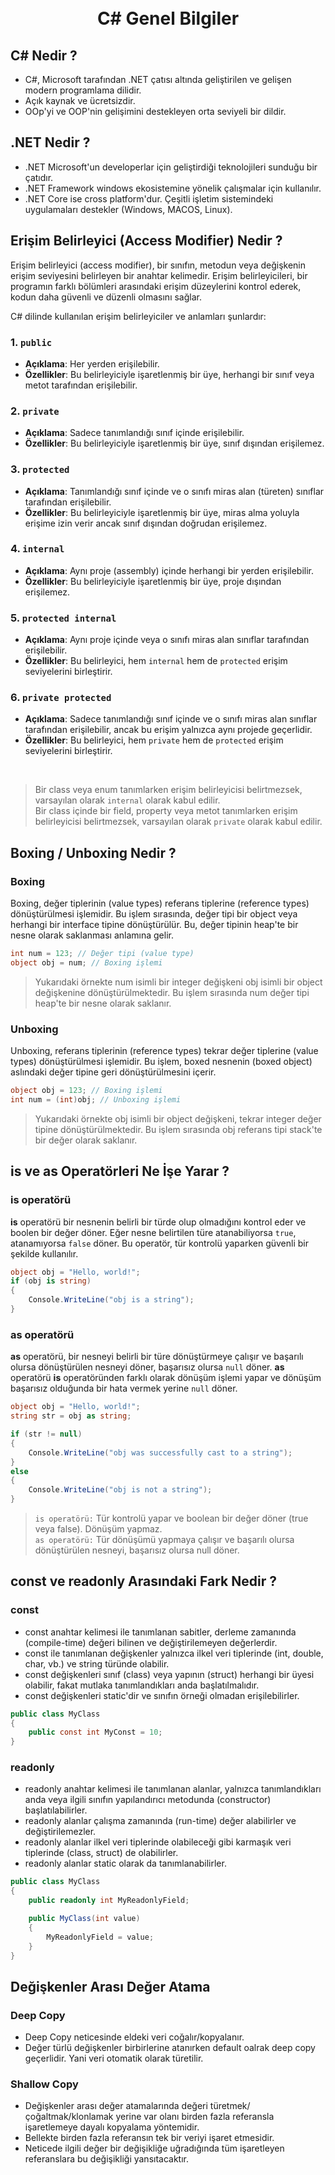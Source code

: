 
<h1 align="center">
  <br>
    C# Genel Bilgiler
  <br>
</h1>

## C# Nedir ?
- C#, Microsoft tarafından .NET çatısı altında geliştirilen ve gelişen modern programlama dilidir.
- Açık kaynak ve ücretsizdir.
- OOp'yi ve OOP'nin gelişimini destekleyen orta seviyeli bir dildir.


## .NET Nedir ?
- .NET Microsoft'un developerlar için geliştirdiği teknolojileri sunduğu bir çatıdır.
- .NET Framework windows ekosistemine yönelik çalışmalar için kullanılır.
- .NET Core ise cross platform'dur. Çeşitli işletim sistemindeki uygulamaları destekler (Windows, MACOS, Linux).

## Erişim Belirleyici (Access Modifier) Nedir ?
Erişim belirleyici (access modifier), bir sınıfın, metodun veya değişkenin erişim seviyesini belirleyen bir anahtar kelimedir. Erişim belirleyicileri, bir programın farklı bölümleri arasındaki erişim düzeylerini kontrol ederek, kodun daha güvenli ve düzenli olmasını sağlar. <br>

C# dilinde kullanılan erişim belirleyiciler ve anlamları şunlardır:

### 1. `public`
- **Açıklama**: Her yerden erişilebilir.
- **Özellikler**: Bu belirleyiciyle işaretlenmiş bir üye, herhangi bir sınıf veya metot tarafından erişilebilir.

### 2. `private`
- **Açıklama**: Sadece tanımlandığı sınıf içinde erişilebilir.
- **Özellikler**: Bu belirleyiciyle işaretlenmiş bir üye, sınıf dışından erişilemez.

### 3. `protected`
- **Açıklama**: Tanımlandığı sınıf içinde ve o sınıfı miras alan (türeten) sınıflar tarafından erişilebilir.
- **Özellikler**: Bu belirleyiciyle işaretlenmiş bir üye, miras alma yoluyla erişime izin verir ancak sınıf dışından doğrudan erişilemez.

### 4. `internal`
- **Açıklama**: Aynı proje (assembly) içinde herhangi bir yerden erişilebilir.
- **Özellikler**: Bu belirleyiciyle işaretlenmiş bir üye, proje dışından erişilemez.

### 5. `protected internal`
- **Açıklama**: Aynı proje içinde veya o sınıfı miras alan sınıflar tarafından erişilebilir.
- **Özellikler**: Bu belirleyici, hem `internal` hem de `protected` erişim seviyelerini birleştirir.

### 6. `private protected`
- **Açıklama**: Sadece tanımlandığı sınıf içinde ve o sınıfı miras alan sınıflar tarafından erişilebilir, ancak bu erişim yalnızca aynı projede geçerlidir.
- **Özellikler**: Bu belirleyici, hem `private` hem de `protected` erişim seviyelerini birleştirir.

<br>

> Bir class veya enum tanımlarken erişim belirleyicisi belirtmezsek, varsayılan olarak `internal` olarak kabul edilir. <br>
  Bir class içinde bir field, property veya metot tanımlarken erişim belirleyicisi belirtmezsek, varsayılan olarak `private` olarak kabul edilir.

## Boxing / Unboxing Nedir ?
### Boxing
Boxing, değer tiplerinin (value types) referans tiplerine (reference types) dönüştürülmesi işlemidir. Bu işlem sırasında, değer tipi bir object veya herhangi bir interface tipine dönüştürülür. Bu, değer tipinin heap'te bir nesne olarak saklanması anlamına gelir.

```csharp
int num = 123; // Değer tipi (value type)
object obj = num; // Boxing işlemi
```
> Yukarıdaki örnekte num isimli bir integer değişkeni obj isimli bir object değişkenine dönüştürülmektedir. Bu işlem sırasında num değer tipi heap'te bir nesne olarak saklanır.

### Unboxing
Unboxing, referans tiplerinin (reference types) tekrar değer tiplerine (value types) dönüştürülmesi işlemidir. Bu işlem, boxed nesnenin (boxed object) aslındaki değer tipine geri dönüştürülmesini içerir.

```csharp
object obj = 123; // Boxing işlemi
int num = (int)obj; // Unboxing işlemi
```
> Yukarıdaki örnekte obj isimli bir object değişkeni, tekrar integer değer tipine dönüştürülmektedir. Bu işlem sırasında obj referans tipi stack'te bir değer olarak saklanır.

## is ve as Operatörleri Ne İşe Yarar ?
### is operatörü
**is** operatörü bir nesnenin belirli bir türde olup olmadığını kontrol eder ve boolen bir değer döner. Eğer nesne belirtilen türe atanabiliyorsa `true`, atanamıyorsa `false` döner. Bu operatör, tür kontrolü yaparken güvenli bir şekilde kullanılır.

```csharp
object obj = "Hello, world!";
if (obj is string)
{
    Console.WriteLine("obj is a string");
}
```

### as operatörü
**as** operatörü, bir nesneyi belirli bir türe dönüştürmeye çalışır ve başarılı olursa dönüştürülen nesneyi döner, başarısız olursa `null` döner. **as** operatörü **is** operatöründen farklı olarak dönüşüm işlemi yapar ve dönüşüm başarısız olduğunda bir hata vermek yerine `null` döner.

```csharp
object obj = "Hello, world!";
string str = obj as string;

if (str != null)
{
    Console.WriteLine("obj was successfully cast to a string");
}
else
{
    Console.WriteLine("obj is not a string");
}
```

> `is operatörü:` Tür kontrolü yapar ve boolean bir değer döner (true veya false). Dönüşüm yapmaz. <br>
  `as operatörü:` Tür dönüşümü yapmaya çalışır ve başarılı olursa dönüştürülen nesneyi, başarısız olursa null döner.

## const ve readonly Arasındaki Fark Nedir ?
### const
- const anahtar kelimesi ile tanımlanan sabitler, derleme zamanında (compile-time) değeri bilinen ve değiştirilemeyen değerlerdir.
- const ile tanımlanan değişkenler yalnızca ilkel veri tiplerinde (int, double, char, vb.) ve string türünde olabilir.
- const değişkenleri sınıf (class) veya yapının (struct) herhangi bir üyesi olabilir, fakat mutlaka tanımlandıkları anda başlatılmalıdır.
- const değişkenleri static'dir ve sınıfın örneği olmadan erişilebilirler.

```csharp
public class MyClass
{
    public const int MyConst = 10;
}
```

### readonly
- readonly anahtar kelimesi ile tanımlanan alanlar, yalnızca tanımlandıkları anda veya ilgili sınıfın yapılandırıcı metodunda (constructor) başlatılabilirler.
- readonly alanlar çalışma zamanında (run-time) değer alabilirler ve değiştirilemezler.
- readonly alanlar ilkel veri tiplerinde olabileceği gibi karmaşık veri tiplerinde (class, struct) de olabilirler.
- readonly alanlar static olarak da tanımlanabilirler.

```csharp
public class MyClass
{
    public readonly int MyReadonlyField;

    public MyClass(int value)
    {
        MyReadonlyField = value;
    }
}
```

## Değişkenler Arası Değer Atama
### Deep Copy
- Deep Copy neticesinde eldeki veri coğalır/kopyalanır.
- Değer türlü değişkenler birbirlerine atanırken default oalrak deep copy geçerlidir. Yani veri otomatik olarak türetilir.


### Shallow Copy
- Değişkenler arası değer atamalarında değeri türetmek/çoğaltmak/klonlamak yerine var olanı birden fazla referansla işaretlemeye dayalı kopyalama yöntemidir.
- Bellekte birden fazla referansın tek bir veriyi işaret etmesidir.
- Neticede ilgili değer bir değişikliğe uğradığında tüm işaretleyen referanslara bu değişikliği yansıtacaktır.